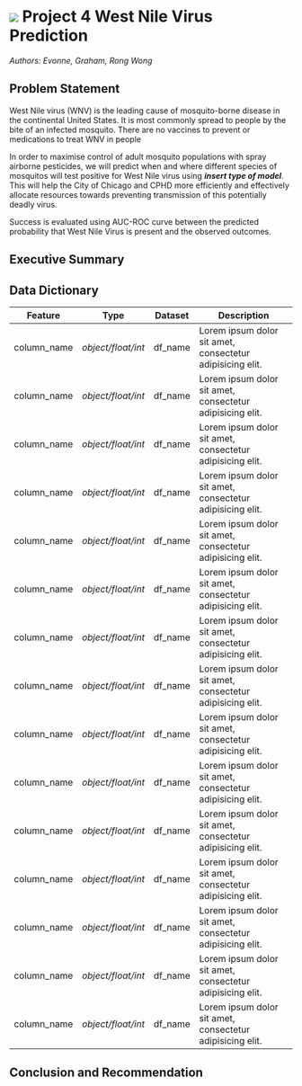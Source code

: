 # ![](https://ga-dash.s3.amazonaws.com/production/assets/logo-9f88ae6c9c3871690e33280fcf557f33.png) Project 4 West Nile Virus Prediction

_Authors: Evonne, Graham, Rong Wong_



## Problem Statement

West Nile virus (WNV) is the leading cause of mosquito-borne disease in the continental United States.  It is most commonly spread to people by the bite of an infected mosquito. There are no vaccines to prevent or medications to treat WNV in people

In order to maximise control of adult mosquito populations with spray airborne pesticides, we will predict when and where different species of mosquitos will test positive for West Nile virus using ___insert type of model___. This will help the City of Chicago and CPHD more efficiently and effectively allocate resources towards preventing transmission of this potentially deadly virus. 


Success is evaluated using AUC-ROC curve between the predicted probability that West Nile Virus is present and the observed outcomes.

## Executive Summary

## Data Dictionary

|Feature|Type|Dataset|Description|
|---|---|---|---|
|column_name|*object/float/int*|df_name|Lorem ipsum dolor sit amet, consectetur adipisicing elit. |
|column_name|*object/float/int*|df_name|Lorem ipsum dolor sit amet, consectetur adipisicing elit. |
|column_name|*object/float/int*|df_name|Lorem ipsum dolor sit amet, consectetur adipisicing elit. |
|column_name|*object/float/int*|df_name|Lorem ipsum dolor sit amet, consectetur adipisicing elit. |
|column_name|*object/float/int*|df_name|Lorem ipsum dolor sit amet, consectetur adipisicing elit. |
|column_name|*object/float/int*|df_name|Lorem ipsum dolor sit amet, consectetur adipisicing elit. |
|column_name|*object/float/int*|df_name|Lorem ipsum dolor sit amet, consectetur adipisicing elit. |
|column_name|*object/float/int*|df_name|Lorem ipsum dolor sit amet, consectetur adipisicing elit. |
|column_name|*object/float/int*|df_name|Lorem ipsum dolor sit amet, consectetur adipisicing elit. |
|column_name|*object/float/int*|df_name|Lorem ipsum dolor sit amet, consectetur adipisicing elit. |
|column_name|*object/float/int*|df_name|Lorem ipsum dolor sit amet, consectetur adipisicing elit. |
|column_name|*object/float/int*|df_name|Lorem ipsum dolor sit amet, consectetur adipisicing elit. |
|column_name|*object/float/int*|df_name|Lorem ipsum dolor sit amet, consectetur adipisicing elit. |
|column_name|*object/float/int*|df_name|Lorem ipsum dolor sit amet, consectetur adipisicing elit. |
|column_name|*object/float/int*|df_name|Lorem ipsum dolor sit amet, consectetur adipisicing elit. |

## Conclusion and Recommendation 
